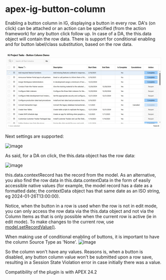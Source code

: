 # apex-ig-button-column
Enabling a button column in IG, displaying a button in every row. DA's (on click) can be attached or an action can be specified (from the action framework) for any button click follow up. In case of a DA, the this.data object will contain the row data. There is support for conditional enabling and for button label/class substitution, based on the row data.

![image](https://github.com/kekema/apex-ig-button-column/blob/main/ig-button-column-preview.jpg)
Next settings are supported:

![image](https://github.com/user-attachments/assets/08d0836d-5abf-4ec4-b67b-4c01e5ea0347)

As said, for a DA on click, the this.data object has the row data:

![image](https://github.com/user-attachments/assets/b6e3477e-7bcc-4bf1-ae56-73e567f469d2)

this.data.contextRecord has the record from the model. As an alternative, you also find the row data in this.data.contextData in the form of easily accessible native values (for example, the model record has a date as a formatted date; the contextData object has that same date as an ISO string, eg 2024-01-26T13:00:00).

Notice, when the button in a row is used when the row is not in edit mode, you can only access the row data via the this.data object and not via the Column Items as that is only possible when the current row is active (ie in edit mode). To make changes to the current row, use [model.setRecordValue()](https://docs.oracle.com/en/database/oracle/apex/24.2/aexjs/model.html#setRecordValue).

When making use of conditional enabling of buttons, it is important to have the column Source Type as 'None'. 
![image](https://github.com/user-attachments/assets/173a9b65-93a8-437a-b9a4-99545d6c6788)

So the column won't have any values. Reasons is, when a button is disabled, any button column value won't be submitted upon a row save, resulting in a Session State Violation error in case initially there was a value.

Compatibility of the plugin is with APEX 24.2
